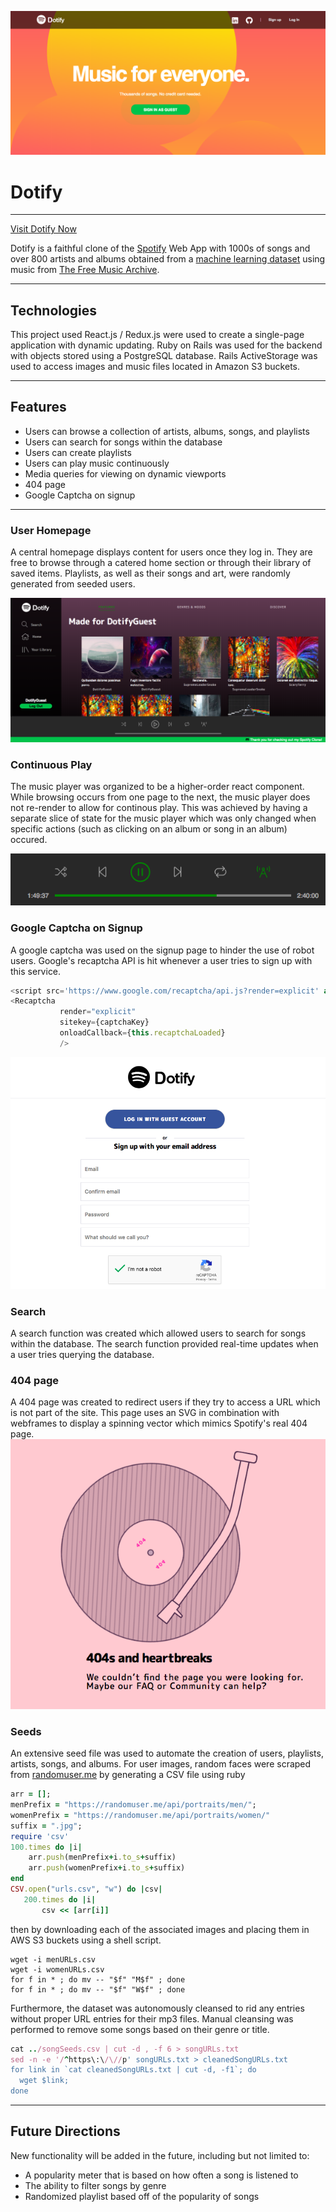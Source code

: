 ![splash page](https://github.com/jolivier92/dotify/blob/master/app/assets/images/splashpage.png)
# Dotify
---

[Visit Dotify Now](https://dotifyio.herokuapp.com)

Dotify is a faithful clone of the [Spotify](https://open.spotify.com/browse/featured) Web App with 1000s of songs and over 800 artists and albums obtained from a [machine learning dataset](https://arxiv.org/abs/1612.01840) using music from [The Free Music Archive](https://freemusicarchive.org).

----

## Technologies

This project used React.js / Redux.js were used to create a single-page application with dynamic updating. Ruby on Rails was used for the backend with objects stored using a PostgreSQL database. Rails ActiveStorage was used to access images and music files located in Amazon S3 buckets. 

---

## Features

- Users can browse a collection of artists, albums, songs, and playlists
- Users can search for songs within the database
- Users can create playlists
- Users can play music continuously
- Media queries for viewing on dynamic viewports
- 404 page
- Google Captcha on signup

---

### User Homepage

A central homepage displays content for users once they log in. They are free to browse through a catered home section or through their library of saved items. Playlists, as well as their songs and art, were randomly generated from seeded users. 

![homepage](https://github.com/jolivier92/dotify/blob/master/app/assets/images/userpage.png)

### Continuous Play

The music player was organized to be a higher-order react component. While browsing occurs from one page to the next, the music player does not re-render to allow for continous play. This was achieved by having a separate slice of state for the music player which was only changed when specific actions (such as clicking on an album or song in an album) occured.

![now playing](https://github.com/jolivier92/dotify/blob/master/app/assets/images/continuous_play.png)

### Google Captcha on Signup

A google captcha was used on the signup page to hinder the use of robot users. Google's recaptcha API is hit whenever a user tries to sign up with this service.
```javascript
<script src='https://www.google.com/recaptcha/api.js?render=explicit' async defer></script>
<Recaptcha
           render="explicit"
           sitekey={captchaKey}
           onloadCallback={this.recaptchaLoaded}
           />
```

![Signup captcha](https://github.com/jolivier92/dotify/blob/master/app/assets/images/signup.png)

### Search

A search function was created which allowed users to search for songs within the database. The search function provided real-time updates when a user tries querying the database.

### 404 page

A 404 page was created to redirect users if they try to access a URL which is not part of the site. This page uses an SVG in combination with webframes to display a spinning vector which mimics Spotify's real 404 page.
![404 captcha](https://github.com/jolivier92/dotify/blob/master/app/assets/images/404.png)


### Seeds

An extensive seed file was used to automate the creation of users, playlists, artists, songs, and albums.
For user images, random faces were scraped from [randomuser.me](https://randomuser.me) by generating a CSV file using ruby
```ruby 
arr = [];
menPrefix = "https://randomuser.me/api/portraits/men/";
womenPrefix = "https://randomuser.me/api/portraits/women/"
suffix = ".jpg";
require 'csv'
100.times do |i|
    arr.push(menPrefix+i.to_s+suffix)
    arr.push(womenPrefix+i.to_s+suffix)
end
CSV.open("urls.csv", "w") do |csv|
   200.times do |i|
       csv << [arr[i]]
```
then by downloading each of the associated images and placing them in AWS S3 buckets using a shell script.
```shell
wget -i menURLs.csv
wget -i womenURLs.csv
for f in * ; do mv -- "$f" "M$f" ; done
for f in * ; do mv -- "$f" "W$f" ; done
```
Furthermore, the dataset was autonomously cleansed to rid any entries without proper URL entries for their mp3 files. Manual cleansing was performed to remove some songs based on their genre or title.
```ruby
cat ../songSeeds.csv | cut -d , -f 6 > songURLs.txt
sed -n -e '/^https\:\/\//p' songURLs.txt > cleanedSongURLs.txt
for link in `cat cleanedSongURLs.txt | cut -d, -f1`; do
  wget $link;
done
```

---

## Future Directions

New functionality will be added in the future, including but not limited to:
- A popularity meter that is based on how often a song is listened to
- The ability to filter songs by genre
- Randomized playlist based off of the popularity of songs

